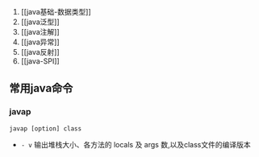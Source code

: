 1. [[java基础-数据类型]]
2. [[java泛型]]
3. [[java注解]]
4. [[java异常]]
5. [[java反射]]
6. [[java-SPI]]



## 常用java命令

### javap

`javap [option] class`
- `- v`  输出堆栈大小、各方法的 locals 及 args 数,以及class文件的编译版本